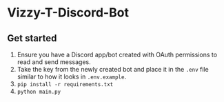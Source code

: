 # Vizzy-T-Discord-Bot

## Get started

1. Ensure you have a Discord app/bot created with OAuth permissions to read and send messages.
2. Take the key from the newly created bot and place it in the `.env` file similar to how it looks in `.env.example`.
3. `pip install -r requirements.txt`
4. `python main.py`
